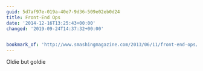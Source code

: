 ```yaml
---
guid: 5d7af97e-019a-40e7-9d36-509e02eb0d24
title: Front-End Ops
date: '2014-12-16T13:25:43+00:00'
changed: '2019-09-24T14:37:32+00:00'


bookmark_of: 'http://www.smashingmagazine.com/2013/06/11/front-end-ops/'
---
```



Oldie but goldie
